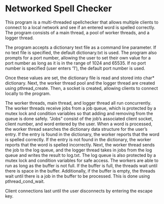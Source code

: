 # Networked Spell Checker
This program is a multi-threaded spellchecker that allows multiple clients to connect to a local network and see if an entered word is spelled correctly. The program consists of a main thread, a pool of worker threads, and a logger thread.

The program accepts a dictionary text file as a command line parameter. If no text file is specified, the default dictionary.txt is used. The program also prompts for a port number, allowing the user to set their own value for a port number as long as it is in the range of 1024 and 65535. If no port number is specified (user enters ‘1’), the default port number is used.

Once these values are set, the dictionary file is read and stored into char* dictionary. Next, the worker thread pool and the logger thread are created using pthread_create. Then, a socket is created, allowing clients to connect locally to the program.

The worker threads, main thread, and logger thread all run concurrently. The worker threads receive jobs from a job queue, which is protected by a mutex lock and condition variables so that adding and removing from the queue is done safely. “Jobs” consist of the job’s associated client socket, client number, and word entered by the user. When a word is processed, the worker thread searches the dictionary data structure for the user’s entry. If the entry is found in the dictionary, the worker reports that the word is spelled correctly. If the entry is not found in the dictionary, the worker reports that the word is spelled incorrectly. Next, the worker thread sends the job to the log queue, and the logger thread takes in jobs from the log queue and writes the result to log.txt. The log queue is also protected by a mutex lock and condition variables for safe access. The workers are able to run as long as the buffer is not full. If the buffer is full, the threads wait until there is space in the buffer. Additionally, if the buffer is empty, the threads wait until there is a job in the buffer to be processed. This is done using pthread_cond_wait.

Client connections last until the user disconnects by entering the escape key.
